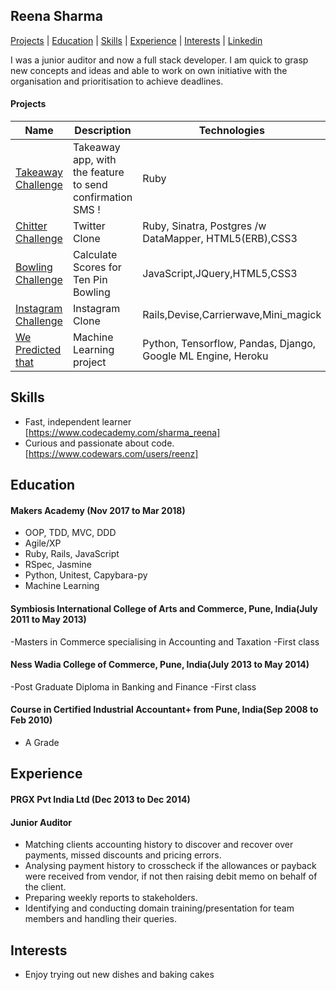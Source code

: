 ## Reena Sharma

[Projects](#projects) | [Education](#education) | [Skills](#skills) | [Experience](#experience) | [Interests](#interests) | [Linkedin](https://www.linkedin.com/in/reena-sharma-061a07105/)


I was a junior auditor and now a full stack developer. I am quick to grasp new concepts and ideas and able to work on own initiative with the organisation and prioritisation to achieve deadlines.

#### Projects

| Name  | Description | Technologies |Testing |
| ------------- | ------------- | ------------- |-------
| [Takeaway Challenge](https://github.com/reenz/takeaway-challenge)  | Takeaway app, with the feature to send confirmation SMS ! | Ruby | RSpec
| [Chitter Challenge](https://github.com/reenz/chitter-challenge) | Twitter Clone | Ruby, Sinatra, Postgres /w DataMapper, HTML5(ERB),CSS3 | RSpec, Capybara
| [Bowling Challenge](https://github.com/reenz/bowling-challenge)  | Calculate Scores for Ten Pin Bowling | JavaScript,JQuery,HTML5,CSS3 | Jasmine
| [Instagram Challenge](https://github.com/reenz/instagram-challenge)  | Instagram Clone | Rails,Devise,Carrierwave,Mini_magick | RSpec, Capybara
| [We Predicted that](https://github.com/reenz/we-predicted-that)  | Machine Learning project | Python, Tensorflow, Pandas, Django, Google ML Engine, Heroku | Unittest, Capybara-py

## <a name="skills">Skills</a>
- Fast, independent learner [https://www.codecademy.com/sharma_reena]
- Curious and passionate about code. [https://www.codewars.com/users/reenz]

## <a name="education"> Education </a>

#### Makers Academy (Nov 2017 to Mar 2018)
- OOP, TDD, MVC, DDD
- Agile/XP
- Ruby, Rails, JavaScript
- RSpec, Jasmine
- Python, Unitest, Capybara-py
- Machine Learning

#### Symbiosis International College of Arts and Commerce, Pune, India(July 2011 to May 2013)
-Masters in Commerce specialising in Accounting and Taxation
-First class

#### Ness Wadia College of Commerce, Pune, India(July 2013 to May 2014)
-Post Graduate Diploma in Banking and Finance
-First class

#### Course in Certified Industrial Accountant+ from Pune, India(Sep 2008 to Feb 2010)
- A Grade

## <a name="experience"> Experience </a>

#### PRGX Pvt India Ltd (Dec 2013 to Dec 2014)    
#### Junior Auditor
- Matching clients accounting history to discover and recover over payments, missed discounts and pricing errors.
- Analysing payment history to crosscheck if the allowances or payback were received from vendor, if not then raising
  debit memo on behalf of the client.
- Preparing weekly reports to stakeholders.
- Identifying and conducting domain training/presentation for team members and handling their queries.

## <a name="interests"> Interests </a>
- Enjoy trying out new dishes and baking cakes
